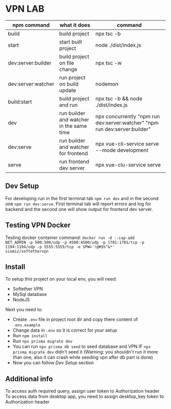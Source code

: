 VPN LAB
==

| npm command        | what it does                             | command                                                                    |
| ------------------ | ---------------------------------------- | -------------------------------------------------------------------------- |
| build              | build project                            | npx tsc -b                                                                 |
| start              | start built project                      | node ./dist/index.js                                                       |
| dev:server:builder | build project on file change             | npx tsc -w                                                                 |
| dev:server:watcher | run project on build update              | nodemon                                                                    |
| build:start        | build project and run                    | npx tsc -b && node ./dist/index.js                                         |
| dev                | run builder and watcher in the same time | npx concurrently "npm run dev:server:watcher" "npm run dev:server:builder" |
| dev:serve          | run builder and watcher for frontend     | npx vue-cli-service serve --mode development                               |
| serve              | run frontend dev server                  | npx vue-clu-service serve                                                  |

Dev Setup
--
For developing run in the first terminal tab <code>npm run dev</code> and in the second one <code>npm run dev:serve</code>. First terminal tab will report errors and log for backend and the second one will show output for frontend dev server.


Testing VPN Docker
--
Testing docker container command: <code>docker run -d --cap-add NET_ADMIN -p 500:500/udp -p 4500:4500/udp -p 1701:1701/tcp -p 1194:1194/udp -p 5555:5555/tcp -e SPW='!@#$%^&*' siomiz/softethervpn</code>

Install
--
To setup this project on your local env, you will need:
- Softether VPN
- MySql database
- NodeJS

Next you need to:
- Create <code>.env</code> file in project root dir and copy there content of <code>.env.example</code>
- Change data in <code>.env</code> so it is correct for your setup
- Run <code>npm install</code>
- Run <code>npx prisma migrate dev</code>
- You can run <code>npx prisma db seed</code> to seed database and VPN IF <code>npx prisma migrate dev</code> didn't seed it (Warning: you shouldn't run it more than one, also it can crash while seeding vpn after db part is done)
- Now you can follow _Dev Setup_ section

Additional info
--
To access auth required query, assign user token to Authorization header
To access data from desktop app, you need to assign desktop_key token to Authorization header